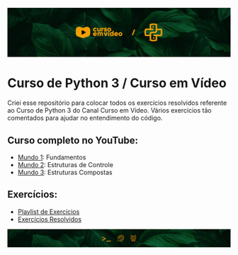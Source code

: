 ![](assets/top-reps-pythoncev.jpg)

# Curso de Python 3 / Curso em Vídeo
Criei esse repositório para colocar todos os exercícios resolvidos referente ao Curso de Python 3 do Canal Curso em Vídeo. Vários exercícios tão comentados para ajudar no entendimento do código.

## Curso completo no YouTube:
- [Mundo 1](https://www.youtube.com/playlist?list=PLHz_AreHm4dlKP6QQCekuIPky1CiwmdI6): Fundamentos
- [Mundo 2](https://www.youtube.com/playlist?list=PLHz_AreHm4dk_nZHmxxf_J0WRAqy5Czye): Estruturas de Controle
- [Mundo 3](https://www.youtube.com/playlist?list=PLHz_AreHm4dksnH2jVTIVNviIMBVYyFnH): Estruturas Compostas

## Exercícios:
- [Playlist de Exercícios](https://www.youtube.com/playlist?list=PLHz_AreHm4dm6wYOIW20Nyg12TAjmMGT-)
- [Exercícios Resolvidos](Exercícios/)

![](assets/bot-reps-pythoncev.jpg)